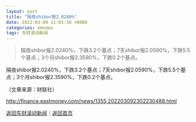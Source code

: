 ```yaml
---
layout: post
title: "隔夜shibor报2.0240%"
date: 2022-03-09 11:01:58 +0800
categories: emnews
tags: 东财滚动新闻
---
```

> 隔夜shibor报2.0240%，下跌3.2个基点；7天shibor报2.0590%，下跌5.5个基点；3个月shibor报2.3590%，下跌0.2个基点。

<p>隔夜shibor报2.0240%，下跌3.2个基点；7天shibor报2.0590%，下跌5.5个基点；3个月shibor报2.3590%，下跌0.2个基点。</p><p class="em_media">（文章来源：财联社）</p>

<http://finance.eastmoney.com/news/1355,202203092302230488.html>

[返回东财滚动新闻](//finews.withounder.com/emnews/)｜[返回首页](//finews.withounder.com/)
